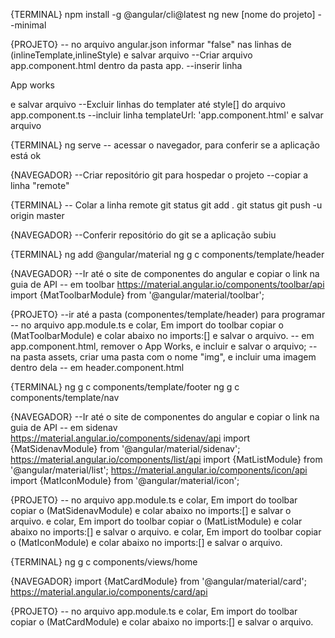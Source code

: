 {TERMINAL}
npm install -g @angular/cli@latest
ng new [nome do projeto] --minimal

{PROJETO}
-- no arquivo angular.json informar "false" nas linhas de (inlineTemplate,inlineStyle) e salvar arquivo
--Criar arquivo app.component.html dentro da pasta app.
--inserir linha <p>App works</p> e salvar arquivo
--Excluir linhas do templater até style[] do arquivo app.component.ts
--incluir linha templateUrl: 'app.component.html' e salvar arquivo

{TERMINAL}
ng serve -- acessar o navegador, para conferir se a aplicação está ok

{NAVEGADOR}
--Criar repositório git para hospedar o projeto
--copiar a linha "remote"

{TERMINAL}
-- Colar a linha remote
git status
git add .
git status
git push -u origin master

{NAVEGADOR}
--Conferir repositório do git se a aplicação subiu

{TERMINAL}
ng add @angular/material
ng g c components/template/header

{NAVEGADOR}
--Ir até o site de componentes do angular e copiar o link na guia de API
-- em toolbar
https://material.angular.io/components/toolbar/api
import {MatToolbarModule} from '@angular/material/toolbar';

{PROJETO}
--ir até a pasta (componentes/template/header) para programar 
-- no arquivo app.module.ts
e colar, Em import do toolbar copiar o (MatToolbarModule) e colar abaixo no imports:[] e salvar o arquivo.
-- em app.component.html, remover o App Works, e incluir <app-header></app-header> e salvar o arquivo;
--na pasta assets, criar uma pasta com o nome "img", e incluir uma imagem dentro dela
-- em header.component.html

{TERMINAL}
ng g c components/template/footer
ng g c components/template/nav

{NAVEGADOR}
--Ir até o site de componentes do angular e copiar o link na guia de API
-- em sidenav
https://material.angular.io/components/sidenav/api
import {MatSidenavModule} from '@angular/material/sidenav';
https://material.angular.io/components/list/api
import {MatListModule} from '@angular/material/list';
https://material.angular.io/components/icon/api
import {MatIconModule} from '@angular/material/icon';

{PROJETO}
-- no arquivo app.module.ts
e colar, Em import do toolbar copiar o (MatSidenavModule) e colar abaixo no imports:[] e salvar o arquivo.
e colar, Em import do toolbar copiar o (MatListModule) e colar abaixo no imports:[] e salvar o arquivo.
e colar, Em import do toolbar copiar o (MatIconModule) e colar abaixo no imports:[] e salvar o arquivo.

{TERMINAL}
ng g c components/views/home

{NAVEGADOR}
import {MatCardModule} from '@angular/material/card';
https://material.angular.io/components/card/api

{PROJETO}
-- no arquivo app.module.ts
e colar, Em import do toolbar copiar o (MatCardModule) e colar abaixo no imports:[] e salvar o arquivo.